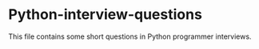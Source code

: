# Python-interview-questions
This file contains some short questions in Python programmer interviews.
